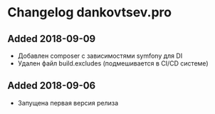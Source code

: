 # Changelog dankovtsev.pro

## Added 2018-09-09
  - Добавлен composer с зависимостями symfony для DI
  - Удален файл build.excludes (подмешивается в CI/CD системе)

## Added 2018-09-06
  - Запущена первая версия релиза
